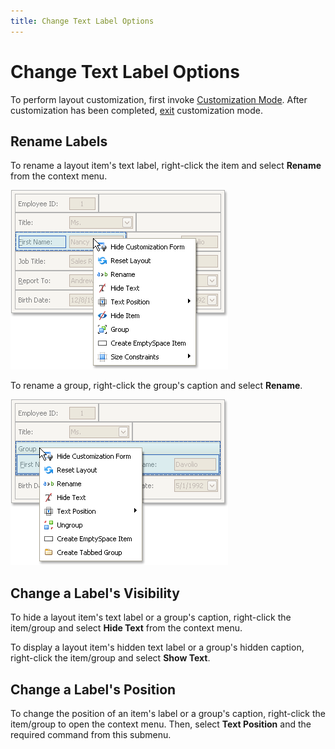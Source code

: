 ```yaml
---
title: Change Text Label Options
---
```

# Change Text Label Options
To perform layout customization, first invoke [Customization Mode](../../../../interface-elements-for-desktop/articles/layout-manager/layout-customization/start-layout-customization.md). After customization has been completed, [exit](../../../../interface-elements-for-desktop/articles/layout-manager/layout-customization/finish-layout-customization.md) customization mode.

## Rename Labels
To rename a layout item's text label, right-click the item and select **Rename** from the context menu.

![EU_XtraLayout_LayoutControl_Item_ContextMenu](../../../images/Img7640.png)

To rename a group, right-click the group's caption and select **Rename**.

![EU_XtraLayout_LayoutControl_Group_ContextMenu](../../../images/Img7648.png)

## Change a Label's Visibility
To hide a layout item's text label or a group's caption, right-click the item/group and select **Hide Text** from the context menu.

To display a layout item's hidden text label or a group's hidden caption, right-click the item/group and select **Show Text**.

## Change a Label's Position
To change the position of an item's label or a group's caption, right-click the item/group to open the context menu. Then, select **Text Position** and the required command from this submenu.